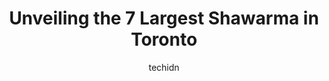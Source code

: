 ---
layout: ampstory
image: https://i0.wp.com/www.auto.or.id/wp-content/uploads/2023/06/two-brothers-shawarma-0-toronto-1686321879.jpeg?resize=640,853
author: techidn
featured: false
description: Toronto, Ontario, Canada is a haven for Shawarma enthusiasts, boasting an impressive array of 7 top-notch establishments. Whether youre a seasoned connoisseur or simply curious to explore t
title: Unveiling the 7 Largest Shawarma in Toronto
cover:
   title: Unveiling the 7 Largest Shawarma in Toronto
   subtitle: AUTO.OR.ID
   background: https://www.auto.or.id/wp-content/uploads/2023/06/two-brothers-shawarma-0-toronto-1686321879.jpeg

pages: 
 - layout: thirds
   top: <h1>#1 Osmows Shawarma</h1>
   bottom: "<p>I personally love Osmows but this particular branch was very disappointing.I got falafel platter and everything about it was completely off. First off the person at the </p>"
   background: https://www.auto.or.id/wp-content/uploads/2023/06/two-brothers-shawarma-1-toronto-1686321880.jpeg
   backgroundblur: true
 - layout: thirds
   top: <h1>#2 Zaad</h1>
   bottom: "<p>348 Bloor St W, Toronto, ON M5S 1W9, Canada</p>"
   background: https://www.auto.or.id/wp-content/uploads/2023/06/two-brothers-shawarma-2-toronto-1686321880.jpeg
   cta:
      link: https://www.auto.or.id/unveiling-the-7-largest-shawarma-in-toronto/
      text: Unveiling the 7 Largest Shawarma in Toronto
 - layout: thirds
   top: <h1>#3 Osmows Shawarma</h1>
   bottom: "<p>351 College St, Toronto, ON M5T 1S5, Canada</p>"
   background: https://images.unsplash.com/photo-1492144534655-ae79c964c9d7?ixlib=rb-4.0.3&ixid=MnwxMjA3fDB8MHxwaG90by1wYWdlfHx8fGVufDB8fHx8&auto=format&fit=crop&w=640&h=853&q=80
   cta:
      link: https://www.auto.or.id/unveiling-the-7-largest-shawarma-in-toronto/
      text: Unveiling the 7 Largest Shawarma in Toronto
 - layout: thirds
   top: <h1>#4 Osmows Shawarma</h1>
   bottom: "<p>372 Yonge St, Toronto, ON M5G 2K9, Canada</p>"
   background: https://images.unsplash.com/photo-1607059188021-ca6664bc3c92?ixlib=rb-4.0.3&ixid=MnwxMjA3fDB8MHxwaG90by1wYWdlfHx8fGVufDB8fHx8&auto=format&fit=crop&w=640&h=853&q=80
   cta:
      link: https://www.auto.or.id/unveiling-the-7-largest-shawarma-in-toronto/
      text: Unveiling the 7 Largest Shawarma in Toronto
 - layout: thirds
   top: <h1>#5 Pita lite Shawarma</h1>
   bottom: "<p>175 Bloor St E unit -N3, Toronto, ON M4W 3R8, Canada</p>"
   background: https://images.unsplash.com/photo-1575496917055-f23c822796eb?ixlib=rb-4.0.3&ixid=MnwxMjA3fDB8MHxwaG90by1wYWdlfHx8fGVufDB8fHx8&auto=format&fit=crop&w=640&h=853&q=80
   cta:
      link: https://www.auto.or.id/unveiling-the-7-largest-shawarma-in-toronto/
      text: Unveiling the 7 Largest Shawarma in Toronto
 - layout: thirds
   top: <h1>#6 Liberty Shawarma</h1>
   bottom: "<p>4K Spadina Ave., Toronto, ON M5V 3Z2, Canada</p>"
   background: https://images.unsplash.com/photo-1542728212-aca4817f0610?ixlib=rb-4.0.3&ixid=MnwxMjA3fDB8MHxwaG90by1wYWdlfHx8fGVufDB8fHx8&auto=format&fit=crop&w=640&h=853&q=80
   cta:
      link: https://www.auto.or.id/unveiling-the-7-largest-shawarma-in-toronto/
      text: Unveiling the 7 Largest Shawarma in Toronto
 - layout: thirds
   top: <h1>#7 Two Brothers Shawarma</h1>
   bottom: "<p>2825 Danforth Ave, Toronto, ON M4C 1M2, Canada</p>"
   background: https://images.unsplash.com/photo-1637005218692-a7e234ffcbf4?ixlib=rb-4.0.3&ixid=MnwxMjA3fDB8MHxwaG90by1wYWdlfHx8fGVufDB8fHx8&auto=format&fit=crop&w=640&h=853&q=80
   cta:
      link: https://www.auto.or.id/unveiling-the-7-largest-shawarma-in-toronto/
      text: Unveiling the 7 Largest Shawarma in Toronto
 - layout: thirds
   middle: Continue reading...
   background: https://images.unsplash.com/photo-1603224684009-453e1af42ceb?ixlib=rb-4.0.3&ixid=MnwxMjA3fDB8MHxwaG90by1wYWdlfHx8fGVufDB8fHx8&auto=format&fit=crop&w=640&h=853&q=80
   cta:
      link: https://www.auto.or.id/unveiling-the-7-largest-shawarma-in-toronto/
      text: Unveiling the 7 Largest Shawarma in Toronto

---